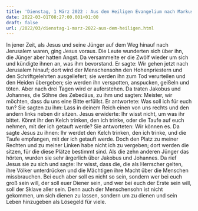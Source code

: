 ```yaml
---
title: 'Dienstag, 1 März 2022 : Aus dem Heiligen Evangelium nach Markus - Mk 10,32-45.'
date: 2022-03-01T08:27:00.001+01:00
draft: false
url: /2022/03/dienstag-1-marz-2022-aus-dem-heiligen.html
---
```


In jener Zeit, als Jesus und seine Jünger auf dem Weg hinauf nach Jerusalem waren, ging Jesus voraus. Die Leute wunderten sich über ihn, die Jünger aber hatten Angst. Da versammelte er die Zwölf wieder um sich und kündigte ihnen an, was ihm bevorstand. Er sagte: Wir gehen jetzt nach Jerusalem hinauf; dort wird der Menschensohn den Hohenpriestern und den Schriftgelehrten ausgeliefert; sie werden ihn zum Tod verurteilen und den Heiden übergeben; sie werden ihn verspotten, anspucken, geißeln und töten. Aber nach drei Tagen wird er auferstehen. Da traten Jakobus und Johannes, die Söhne des Zebedäus, zu ihm und sagten: Meister, wir möchten, dass du uns eine Bitte erfüllst. Er antwortete: Was soll ich für euch tun? Sie sagten zu ihm: Lass in deinem Reich einen von uns rechts und den andern links neben dir sitzen. Jesus erwiderte: Ihr wisst nicht, um was ihr bittet. Könnt ihr den Kelch trinken, den ich trinke, oder die Taufe auf euch nehmen, mit der ich getauft werde? Sie antworteten: Wir können es. Da sagte Jesus zu ihnen: Ihr werdet den Kelch trinken, den ich trinke, und die Taufe empfangen, mit der ich getauft werde. Doch den Platz zu meiner Rechten und zu meiner Linken habe nicht ich zu vergeben; dort werden die sitzen, für die diese Plätze bestimmt sind. Als die zehn anderen Jünger das hörten, wurden sie sehr ärgerlich über Jakobus und Johannes. Da rief Jesus sie zu sich und sagte: Ihr wisst, dass die, die als Herrscher gelten, ihre Völker unterdrücken und die Mächtigen ihre Macht über die Menschen missbrauchen. Bei euch aber soll es nicht so sein, sondern wer bei euch groß sein will, der soll euer Diener sein, und wer bei euch der Erste sein will, soll der Sklave aller sein. Denn auch der Menschensohn ist nicht gekommen, um sich dienen zu lassen, sondern um zu dienen und sein Leben hinzugeben als Lösegeld für viele.